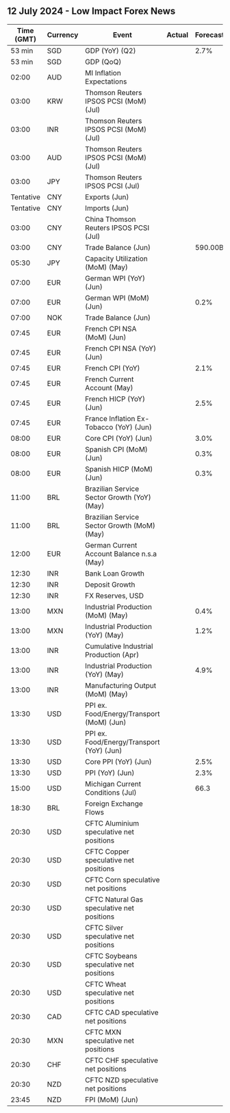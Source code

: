 ## 12 July 2024 - Low Impact Forex News

| Time (GMT) | Currency | Event | Actual | Forecast | Previous |
|------|----------|-------|--------|----------|----------|
| 53 min | SGD | GDP (YoY) (Q2) |  | 2.7% | 2.7% |
| 53 min | SGD | GDP (QoQ) |  |  | 0.1% |
| 02:00 | AUD | MI Inflation Expectations |  |  | 4.4% |
| 03:00 | KRW | Thomson Reuters IPSOS PCSI (MoM) (Jul) |  |  | 39.47 |
| 03:00 | INR | Thomson Reuters IPSOS PCSI (MoM) (Jul) |  |  | 65.17 |
| 03:00 | AUD | Thomson Reuters IPSOS PCSI (MoM) (Jul) |  |  | 50.48 |
| 03:00 | JPY | Thomson Reuters IPSOS PCSI (Jul) |  |  | 37.69 |
| Tentative | CNY | Exports (Jun) |  |  | 11.20M |
| Tentative | CNY | Imports (Jun) |  |  | 5.20M |
| 03:00 | CNY | China Thomson Reuters IPSOS PCSI (Jul) |  |  | 76.56 |
| 03:00 | CNY | Trade Balance (Jun) |  | 590.00B | 586.39B |
| 05:30 | JPY | Capacity Utilization (MoM) (May) |  |  | 0.3% |
| 07:00 | EUR | German WPI (YoY) (Jun) |  |  | -0.7% |
| 07:00 | EUR | German WPI (MoM) (Jun) |  | 0.2% | 0.1% |
| 07:00 | NOK | Trade Balance (Jun) |  |  | 58.7B |
| 07:45 | EUR | French CPI NSA (MoM) (Jun) |  |  | 0.00% |
| 07:45 | EUR | French CPI NSA (YoY) (Jun) |  |  | 2.30% |
| 07:45 | EUR | French CPI (YoY) |  | 2.1% | 2.3% |
| 07:45 | EUR | French Current Account (May) |  |  | -1.80B |
| 07:45 | EUR | French HICP (YoY) (Jun) |  | 2.5% | 2.6% |
| 07:45 | EUR | France Inflation Ex-Tobacco (YoY) (Jun) |  |  | 2.20% |
| 08:00 | EUR | Core CPI (YoY) (Jun) |  | 3.0% | 3.0% |
| 08:00 | EUR | Spanish CPI (MoM) (Jun) |  | 0.3% | 0.3% |
| 08:00 | EUR | Spanish HICP (MoM) (Jun) |  | 0.3% | 0.2% |
| 11:00 | BRL | Brazilian Service Sector Growth (YoY) (May) |  |  | 5.6% |
| 11:00 | BRL | Brazilian Service Sector Growth (MoM) (May) |  |  | 0.5% |
| 12:00 | EUR | German Current Account Balance n.s.a (May) |  |  | 25.9B |
| 12:30 | INR | Bank Loan Growth |  |  | 19.2% |
| 12:30 | INR | Deposit Growth |  |  | 12.6% |
| 12:30 | INR | FX Reserves, USD |  |  | 652.00B |
| 13:00 | MXN | Industrial Production (MoM) (May) |  | 0.4% | -0.5% |
| 13:00 | MXN | Industrial Production (YoY) (May) |  | 1.2% | 5.1% |
| 13:00 | INR | Cumulative Industrial Production (Apr) |  |  | 5.80% |
| 13:00 | INR | Industrial Production (YoY) (May) |  | 4.9% | 5.0% |
| 13:00 | INR | Manufacturing Output (MoM) (May) |  |  | 3.9% |
| 13:30 | USD | PPI ex. Food/Energy/Transport (MoM) (Jun) |  |  | 0.0% |
| 13:30 | USD | PPI ex. Food/Energy/Transport (YoY) (Jun) |  |  | 3.2% |
| 13:30 | USD | Core PPI (YoY) (Jun) |  | 2.5% | 2.3% |
| 13:30 | USD | PPI (YoY) (Jun) |  | 2.3% | 2.2% |
| 15:00 | USD | Michigan Current Conditions (Jul) |  | 66.3 | 65.9 |
| 18:30 | BRL | Foreign Exchange Flows |  |  | 1.157B |
| 20:30 | USD | CFTC Aluminium speculative net positions |  |  | 2.2K |
| 20:30 | USD | CFTC Copper speculative net positions |  |  | 49.2K |
| 20:30 | USD | CFTC Corn speculative net positions |  |  | -228.7K |
| 20:30 | USD | CFTC Natural Gas speculative net positions |  |  | -90.3K |
| 20:30 | USD | CFTC Silver speculative net positions |  |  | 55.8K |
| 20:30 | USD | CFTC Soybeans speculative net positions |  |  | -122.2K |
| 20:30 | USD | CFTC Wheat speculative net positions |  |  | -38.7K |
| 20:30 | CAD | CFTC CAD speculative net positions |  |  | -120.4K |
| 20:30 | MXN | CFTC MXN speculative net positions |  |  | 63.6K |
| 20:30 | CHF | CFTC CHF speculative net positions |  |  | -43.4K |
| 20:30 | NZD | CFTC NZD speculative net positions |  |  | 30.7K |
| 23:45 | NZD | FPI (MoM) (Jun) |  |  | -0.2% |
